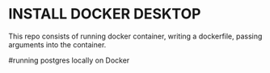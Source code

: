 # INSTALL DOCKER DESKTOP

This repo consists of running docker container, writing a dockerfile, passing arguments into the container.  




#running postgres locally on Docker

